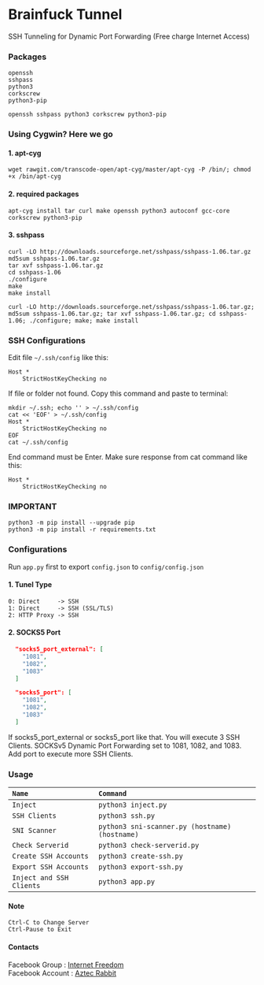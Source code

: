 # Brainfuck Tunnel
SSH Tunneling for Dynamic Port Forwarding (Free charge Internet Access)

### Packages

```
openssh
sshpass
python3
corkscrew
python3-pip
```
```
openssh sshpass python3 corkscrew python3-pip
```

### Using Cygwin? Here we go

#### 1. apt-cyg

```
wget rawgit.com/transcode-open/apt-cyg/master/apt-cyg -P /bin/; chmod +x /bin/apt-cyg
```

#### 2. required packages

```
apt-cyg install tar curl make openssh python3 autoconf gcc-core corkscrew python3-pip
```

#### 3. sshpass

```
curl -LO http://downloads.sourceforge.net/sshpass/sshpass-1.06.tar.gz
md5sum sshpass-1.06.tar.gz
tar xvf sshpass-1.06.tar.gz
cd sshpass-1.06
./configure
make
make install
```
```
curl -LO http://downloads.sourceforge.net/sshpass/sshpass-1.06.tar.gz; md5sum sshpass-1.06.tar.gz; tar xvf sshpass-1.06.tar.gz; cd sshpass-1.06; ./configure; make; make install
```

### SSH Configurations

Edit file `~/.ssh/config` like this:

```
Host *
    StrictHostKeyChecking no
```

If file or folder not found. Copy this command and paste to terminal:

```
mkdir ~/.ssh; echo '' > ~/.ssh/config
cat << 'EOF' > ~/.ssh/config
Host *
    StrictHostKeyChecking no
EOF
cat ~/.ssh/config

```

End command must be Enter. Make sure response from cat command like this:

```
Host *
    StrictHostKeyChecking no
```

### IMPORTANT

```
python3 -m pip install --upgrade pip
python3 -m pip install -r requirements.txt
```

### Configurations

Run `app.py` first to export `config.json` to `config/config.json`

#### 1. Tunel Type

```
0: Direct     -> SSH
1: Direct     -> SSH (SSL/TLS)
2: HTTP Proxy -> SSH
```

#### 2. SOCKS5 Port

```json
  "socks5_port_external": [
    "1081",
    "1082",
    "1083"
  ]

  "socks5_port": [
    "1081",
    "1082",
    "1083"
  ]
```

If socks5_port_external or socks5_port like that. You will execute 3 SSH Clients.
SOCKSv5 Dynamic Port Forwarding set to 1081, 1082, and 1083.
Add port to execute more SSH Clients.

### Usage

| `Name`                               | `Command`
|:------------------------------------ |:---------------------------------------------
| `Inject`                             | `python3 inject.py`
| `SSH Clients`                        | `python3 ssh.py`
| `SNI Scanner`                        | `python3 sni-scanner.py (hostname) (hostname)`
| `Check Serverid`                     | `python3 check-serverid.py`
| `Create SSH Accounts`                | `python3 create-ssh.py`
| `Export SSH Accounts`                | `python3 export-ssh.py`
| `Inject and SSH Clients`             | `python3 app.py`

#### Note

```
Ctrl-C to Change Server
Ctrl-Pause to Exit
```

#### Contacts

Facebook Group : [Internet Freedom] <br />
Facebook Account : [Aztec Rabbit]

[Internet Freedom]: https://www.facebook.com/groups/171888786834544/
[Aztec Rabbit]: https://www.facebook.com/aztec.rabbit
